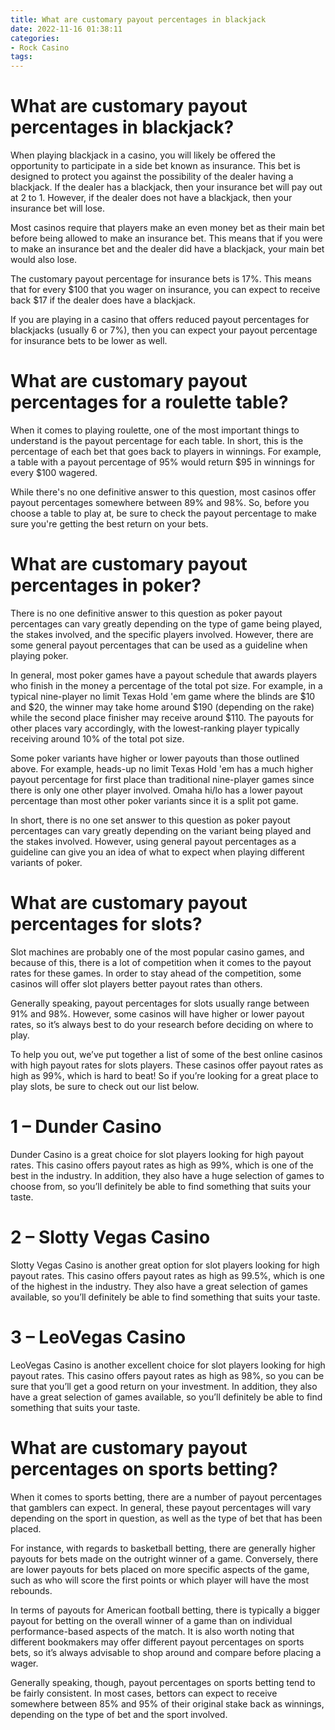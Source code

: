 ```yaml
---
title: What are customary payout percentages in blackjack 
date: 2022-11-16 01:38:11
categories:
- Rock Casino
tags:
---
```



#  What are customary payout percentages in blackjack? 

When playing blackjack in a casino, you will likely be offered the opportunity to participate in a side bet known as insurance. This bet is designed to protect you against the possibility of the dealer having a blackjack. If the dealer has a blackjack, then your insurance bet will pay out at 2 to 1. However, if the dealer does not have a blackjack, then your insurance bet will lose. 

Most casinos require that players make an even money bet as their main bet before being allowed to make an insurance bet. This means that if you were to make an insurance bet and the dealer did have a blackjack, your main bet would also lose. 

The customary payout percentage for insurance bets is 17%. This means that for every $100 that you wager on insurance, you can expect to receive back $17 if the dealer does have a blackjack. 

If you are playing in a casino that offers reduced payout percentages for blackjacks (usually 6 or 7%), then you can expect your payout percentage for insurance bets to be lower as well.

#  What are customary payout percentages for a roulette table? 

When it comes to playing roulette, one of the most important things to understand is the payout percentage for each table. In short, this is the percentage of each bet that goes back to players in winnings. For example, a table with a payout percentage of 95% would return $95 in winnings for every $100 wagered. 

While there's no one definitive answer to this question, most casinos offer payout percentages somewhere between 89% and 98%. So, before you choose a table to play at, be sure to check the payout percentage to make sure you're getting the best return on your bets.

#  What are customary payout percentages in poker? 

There is no one definitive answer to this question as poker payout percentages can vary greatly depending on the type of game being played, the stakes involved, and the specific players involved. However, there are some general payout percentages that can be used as a guideline when playing poker. 

In general, most poker games have a payout schedule that awards players who finish in the money a percentage of the total pot size. For example, in a typical nine-player no limit Texas Hold 'em game where the blinds are $10 and $20, the winner may take home around $190 (depending on the rake) while the second place finisher may receive around $110. The payouts for other places vary accordingly, with the lowest-ranking player typically receiving around 10% of the total pot size. 

Some poker variants have higher or lower payouts than those outlined above. For example, heads-up no limit Texas Hold 'em has a much higher payout percentage for first place than traditional nine-player games since there is only one other player involved. Omaha hi/lo has a lower payout percentage than most other poker variants since it is a split pot game. 

In short, there is no one set answer to this question as poker payout percentages can vary greatly depending on the variant being played and the stakes involved. However, using general payout percentages as a guideline can give you an idea of what to expect when playing different variants of poker.

#  What are customary payout percentages for slots? 

Slot machines are probably one of the most popular casino games, and because of this, there is a lot of competition when it comes to the payout rates for these games. In order to stay ahead of the competition, some casinos will offer slot players better payout rates than others. 

Generally speaking, payout percentages for slots usually range between 91% and 98%. However, some casinos will have higher or lower payout rates, so it’s always best to do your research before deciding on where to play. 

To help you out, we’ve put together a list of some of the best online casinos with high payout rates for slots players. These casinos offer payout rates as high as 99%, which is hard to beat! So if you’re looking for a great place to play slots, be sure to check out our list below. 

# 1 – Dunder Casino 

Dunder Casino is a great choice for slot players looking for high payout rates. This casino offers payout rates as high as 99%, which is one of the best in the industry. In addition, they also have a huge selection of games to choose from, so you’ll definitely be able to find something that suits your taste. 

# 2 – Slotty Vegas Casino 

Slotty Vegas Casino is another great option for slot players looking for high payout rates. This casino offers payout rates as high as 99.5%, which is one of the highest in the industry. They also have a great selection of games available, so you’ll definitely be able to find something that suits your taste. 

# 3 – LeoVegas Casino 

LeoVegas Casino is another excellent choice for slot players looking for high payout rates. This casino offers payout rates as high as 98%, so you can be sure that you’ll get a good return on your investment. In addition, they also have a great selection of games available, so you’ll definitely be able to find something that suits your taste.

#  What are customary payout percentages on sports betting?

When it comes to sports betting, there are a number of payout percentages that gamblers can expect. In general, these payout percentages will vary depending on the sport in question, as well as the type of bet that has been placed.

For instance, with regards to basketball betting, there are generally higher payouts for bets made on the outright winner of a game. Conversely, there are lower payouts for bets placed on more specific aspects of the game, such as who will score the first points or which player will have the most rebounds.

In terms of payouts for American football betting, there is typically a bigger payout for betting on the overall winner of a game than on individual performance-based aspects of the match. It is also worth noting that different bookmakers may offer different payout percentages on sports bets, so it’s always advisable to shop around and compare before placing a wager.

Generally speaking, though, payout percentages on sports betting tend to be fairly consistent. In most cases, bettors can expect to receive somewhere between 85% and 95% of their original stake back as winnings, depending on the type of bet and the sport involved.